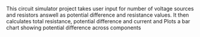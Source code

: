 This circuit simulator project takes user input for number of voltage sources and resistors answell as potential difference and resistance values. It then calculates total resistance, potential difference and current and Plots a bar chart showing potential difference across components
